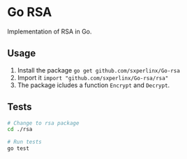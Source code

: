 # Go RSA

Implementation of RSA in Go.

## Usage

1. Install the package `go get github.com/sxperlinx/Go-rsa`
2. Import it `import "github.com/sxperlinx/Go-rsa/rsa"`
3. The package icludes a function `Encrypt` and `Decrypt`.

## Tests

```sh
# Change to rsa package
cd ./rsa

# Run tests
go test
```